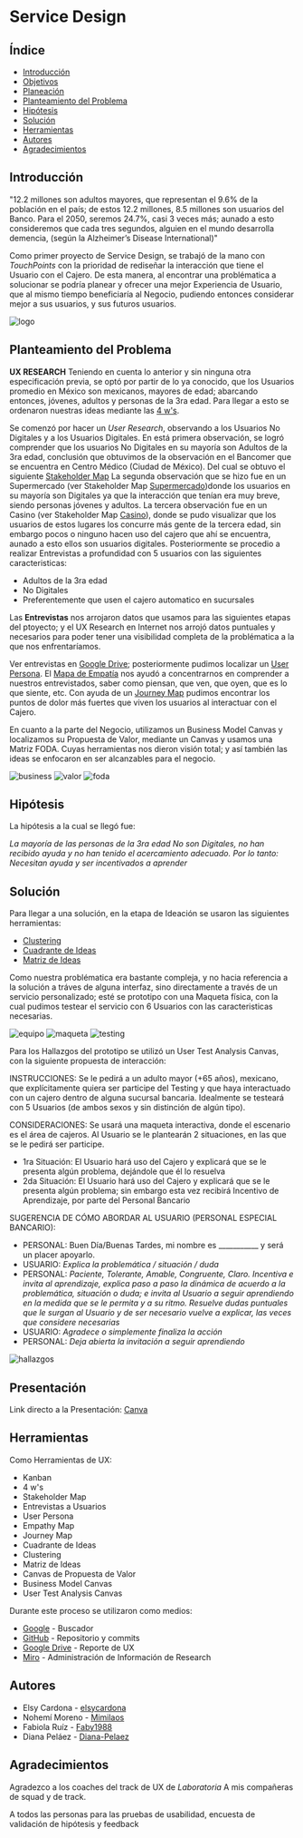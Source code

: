 # Service Design

## Índice

- [Introducción](#Introducción)
- [Objetivos](#Objetivos)
- [Planeación](#Planeación)
- [Planteamiento del Problema](#Planteamiento-del-Problema)
- [Hipótesis](#Hipótesis)
- [Solución](#Solución)
- [Herramientas](#Herramientas)
- [Autores](#Autores)
- [Agradecimientos](#agradecimientos)

## Introducción

"12.2 millones son adultos mayores, que representan el 9.6% de la población en el país; de estos 12.2 millones, 8.5 millones son usuarios del Banco. Para el 2050, seremos 24.7%, casi 3 veces más; aunado a esto consideremos que cada tres segundos, alguien en el mundo desarrolla demencia, (según la Alzheimer’s Disease International)"

Como primer proyecto de Service Design, se trabajó de la mano con _TouchPoints_ con la prioridad de rediseñar la interacción que tiene el Usuario con el Cajero. De esta manera, al encontrar una problématica a solucionar se podría planear y ofrecer una mejor Experiencia de Usuario, que al mismo tiempo beneficiaría al Negocio, pudiendo entonces considerar mejor a sus usuarios, y sus futuros usuarios.

![logo](https://raw.githubusercontent.com/elsycardona/ServiceDesign/master/Imagenes/logoTouchPoints.png)


## Planteamiento del Problema

**UX RESEARCH**
Teniendo en cuenta lo anterior y sin ninguna otra especificación previa, se optó por partir de lo ya conocido, que los Usuarios promedio en México son mexicanos, mayores de edad; abarcando entonces, jóvenes, adultos y personas de la 3ra edad. Para llegar a esto se ordenaron nuestras ideas mediante las [4 w's](https://raw.githubusercontent.com/elsycardona/ServiceDesign/master/Imagenes/Definici%C3%B3n%20del%20problema.jpg).

Se comenzó por hacer un _User Research_, observando a los Usuarios No Digitales y a los Usuarios Digitales.
En está primera observación, se logró comprender que los usuarios No Digitales en su mayoría son Adultos de la 3ra edad, conclusión que obtuvimos de la observación en el Bancomer que se encuentra en Centro Médico (Ciudad de México). Del cual se obtuvo el siguiente [Stakeholder Map](https://raw.githubusercontent.com/elsycardona/ServiceDesign/master/Imagenes/Stakeholder%20Map%20-%20Banco.jpg)
La segunda observación que se hizo fue en un Supermercado (ver Stakeholder Map [Supermercado](https://raw.githubusercontent.com/elsycardona/ServiceDesign/master/Imagenes/Stakeholder%20Map%20-%20Supermercado.jpg))donde los usuarios en su mayoría son Digitales ya que la interacción que tenían era muy breve, siendo personas jóvenes y adultos.
La tercera observación fue en un Casino (ver Stakeholder Map [Casino](https://raw.githubusercontent.com/elsycardona/ServiceDesign/master/Imagenes/Stakeholder%20Map%20-%20Casino.jpg)), donde se pudo visualizar que los usuarios de estos lugares los concurre más gente de la tercera edad, sin embargo pocos o ninguno hacen uso del cajero que ahí se encuentra, aunado a esto ellos son usuarios digitales. 
Posteriormente se procedio a realizar Entrevistas a profundidad con 5 usuarios con las siguientes caracteristicas:
* Adultos de la 3ra edad
* No Digitales
* Preferentemente que usen el cajero automatico en sucursales

Las **Entrevistas** nos arrojaron datos que usamos para las siguientes etapas del ptoyecto; y el UX Research en Internet nos arrojó datos puntuales y necesarios para poder tener una visibilidad completa de la problématica a la que nos enfrentaríamos.

Ver entrevistas en [Google Drive](https://docs.google.com/document/d/1SRifrrjz5M4_e5iVvH5QqQMTdUY5pvg2NULL7P9TYhg/edit?usp=sharing); posteriormente pudimos localizar un [User Persona](https://raw.githubusercontent.com/elsycardona/ServiceDesign/master/Imagenes/User%20Persona.jpg).
El [Mapa de Empatía](https://raw.githubusercontent.com/elsycardona/ServiceDesign/master/Imagenes/Mapa%20de%20Empat%C3%ADa.jpg) nos ayudó a concentrarnos en comprender a nuestros entrevistados, saber como piensan, que ven, que oyen, que es lo que siente, etc.
Con ayuda de un [Journey Map](https://raw.githubusercontent.com/elsycardona/ServiceDesign/master/Imagenes/Journey%20Map.jpg) pudimos encontrar los puntos de dolor más fuertes que viven los usuarios al interactuar con el Cajero. 

En cuanto a la parte del Negocio, utilizamos un Business Model Canvas y localizamos su Propuesta de Valor, mediante un Canvas y usamos una Matriz FODA. Cuyas herramientas nos dieron visión total; y así también las ideas se enfocaron en ser alcanzables para el negocio.

![business](https://raw.githubusercontent.com/elsycardona/ServiceDesign/master/Imagenes/Business%20Model%20Canvas.jpg)
![valor](https://raw.githubusercontent.com/elsycardona/ServiceDesign/master/Imagenes/Canvas%20Propuesta%20de%20valor.jpg)
![foda](https://raw.githubusercontent.com/elsycardona/ServiceDesign/master/Imagenes/Matriz%20FODA.jpg)


## Hipótesis

La hipótesis a la cual se llegó fue:

*La mayoría de las personas de la 3ra edad No son Digitales, no han recibido ayuda y no han tenido el acercamiento adecuado. Por lo tanto: Necesitan ayuda y ser incentivados a aprender*


## Solución 

Para llegar a una solución, en la etapa de Ideación se usaron las siguientes herramientas:
* [Clustering](https://raw.githubusercontent.com/elsycardona/ServiceDesign/master/Imagenes/CLUSTERING.jpg)
* [Cuadrante de Ideas](https://raw.githubusercontent.com/elsycardona/ServiceDesign/master/Imagenes/Ideaci%C3%B3n.jpg)
* [Matriz de Ideas](https://raw.githubusercontent.com/elsycardona/ServiceDesign/master/Imagenes/Matriz%20de%20Ideas.jpg)

Como nuestra problématica era bastante compleja, y no hacia referencia a la solución a tráves de alguna interfaz, sino directamente a través de un servicio personalizado; esté se prototipo con una Maqueta física, con la cual pudimos testear el servicio con 6 Usuarios con las caracteristicas necesarias.

![equipo](https://raw.githubusercontent.com/elsycardona/ServiceDesign/master/Imagenes/equipo.jpeg)
![maqueta](https://raw.githubusercontent.com/elsycardona/ServiceDesign/master/Imagenes/maqueta.jpg)
![testing](https://raw.githubusercontent.com/elsycardona/ServiceDesign/master/Imagenes/pruebaUsuaria.jpg)

Para los Hallazgos del prototipo se utilizó un User Test Analysis Canvas, con la siguiente propuesta de interacción:

INSTRUCCIONES:
Se le pedirá a un adulto mayor (+65 años), mexicano, que explícitamente quiera ser participe del Testing y que haya interactuado con un cajero dentro de alguna sucursal bancaria.
Idealmente se testeará con 5 Usuarios (de ambos sexos y sin distinción de algún tipo).

CONSIDERACIONES:
Se usará una maqueta interactiva, donde el escenario es el área de cajeros.
Al Usuario se le plantearán 2 situaciones, en las que se le pedirá ser participe.
* 1ra Situación: El Usuario hará uso del Cajero y explicará que se le presenta algún problema, dejándole que él lo resuelva
* 2da Situación: El Usuario hará uso del Cajero y explicará que se le presenta algún problema; sin embargo esta vez recibirá Incentivo de Aprendizaje, por parte del Personal Bancario

SUGERENCIA DE CÓMO ABORDAR AL USUARIO (PERSONAL ESPECIAL BANCARIO):
* PERSONAL: Buen Día/Buenas Tardes, mi nombre es ___________ y será un placer apoyarlo.
* USUARIO: *Explica la problemática / situación / duda*
* PERSONAL: *Paciente, Tolerante, Amable, Congruente, Claro. Incentiva e invita al aprendizaje, explica paso a paso la dinámica de acuerdo a la problemática, situación o duda; e invita al Usuario a seguir aprendiendo en la medida que se le permita y a su ritmo. Resuelve dudas puntuales que le surgan al Usuario y de ser necesario vuelve a explicar, las veces que considere necesarias*
* USUARIO: *Agradece o simplemente finaliza la acción*
* PERSONAL: *Deja abierta la invitación a seguir aprendiendo*

![hallazgos](https://raw.githubusercontent.com/elsycardona/ServiceDesign/master/Imagenes/Hallazgos..jpg)

## Presentación

Link directo a la Presentación: [Canva](https://www.canva.com/design/DADbLAHHqTI/mLGOZ8WvHI-NAdg29gyrKg/view?utm_content=DADbLAHHqTI&utm_campaign=designshare&utm_medium=link&utm_source=sharebutton)

## Herramientas

Como Herramientas de UX:
- Kanban
- 4 w's
- Stakeholder Map
- Entrevistas a Usuarios
- User Persona
- Empathy Map
- Journey Map
- Cuadrante de Ideas
- Clustering
- Matriz de Ideas
- Canvas de Propuesta de Valor
- Business Model Canvas
- User Test Analysis Canvas

Durante este proceso se utilizaron como medios:
- [Google](https://www.google.com/) - Buscador
- [GitHub](https://github.com/) - Repositorio y commits
- [Google Drive](https://www.google.com/intl/es-419/drive/) - Reporte de UX
- [Miro](https://miro.com/app/board/o9J_kxsxyQk=/) - Administración de Información de Research


## Autores

- Elsy Cardona - [elsycardona](https://github.com/elsycardona/)
- Nohemí Moreno - [Mimilaos](https://github.com/Mimilaos)
- Fabiola Ruíz - [Faby1988](https://github.com/Faby1988)
- Diana Peláez - [Diana-Pelaez](https://github.com/Diana-Pelaez)


## Agradecimientos

Agradezco a los coaches del track de UX de _Laboratoria_
A mis compañeras de squad y de track.

A todos las personas para las pruebas de usabilidad, encuesta de validación de hipótesis y feedback

